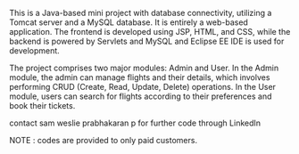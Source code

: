 This is a Java-based mini project with database connectivity, utilizing a Tomcat server and a MySQL database. It is entirely a web-based application. The frontend is developed using JSP, HTML, and CSS, while the backend is powered by Servlets and MySQL and Eclipse EE IDE is used for development.

The project comprises two major modules: Admin and User. In the Admin module, the admin can manage flights and their details, which involves performing CRUD (Create, Read, Update, Delete) operations. In the User module, users can search for flights according to their preferences and book their tickets.

contact sam weslie prabhakaran p for further code through LinkedIn

NOTE : codes are provided to only paid customers.
